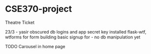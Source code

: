 

# CSE370-project
Theatre Ticket 

23/3 - yasir
  obscured db logins and app secret key 
  installed flask-wtf, wtforms for form building
  basic signup for - no db manipulation yet

  TODO Carousel in home page
      
